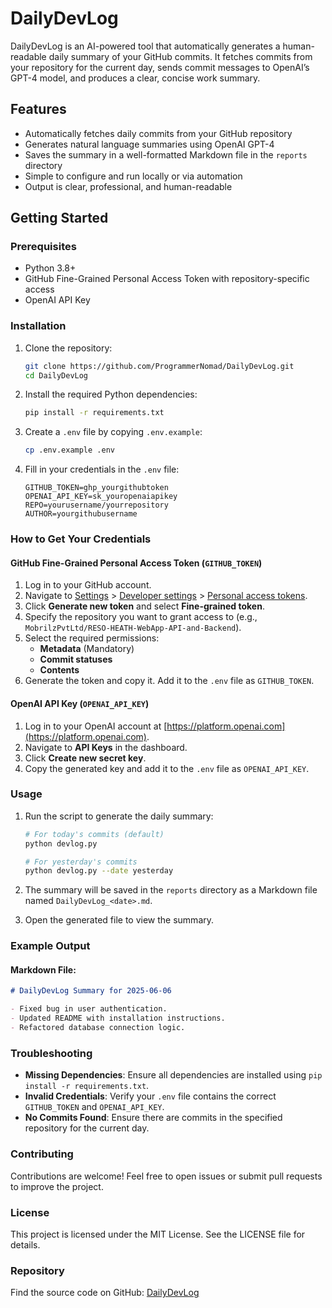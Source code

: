 # DailyDevLog

DailyDevLog is an AI-powered tool that automatically generates a human-readable daily summary of your GitHub commits. It fetches commits from your repository for the current day, sends commit messages to OpenAI’s GPT-4 model, and produces a clear, concise work summary.

## Features

- Automatically fetches daily commits from your GitHub repository  
- Generates natural language summaries using OpenAI GPT-4  
- Saves the summary in a well-formatted Markdown file in the `reports` directory  
- Simple to configure and run locally or via automation  
- Output is clear, professional, and human-readable  

## Getting Started

### Prerequisites

- Python 3.8+  
- GitHub Fine-Grained Personal Access Token with repository-specific access  
- OpenAI API Key  

### Installation

1. Clone the repository:

   ```bash
   git clone https://github.com/ProgrammerNomad/DailyDevLog.git
   cd DailyDevLog
   ```

2. Install the required Python dependencies:

   ```bash
   pip install -r requirements.txt
   ```

3. Create a `.env` file by copying `.env.example`:

   ```bash
   cp .env.example .env
   ```

4. Fill in your credentials in the `.env` file:

   ```properties
   GITHUB_TOKEN=ghp_yourgithubtoken
   OPENAI_API_KEY=sk_youropenaiapikey
   REPO=yourusername/yourrepository
   AUTHOR=yourgithubusername
   ```

### How to Get Your Credentials

#### GitHub Fine-Grained Personal Access Token (`GITHUB_TOKEN`)

1. Log in to your GitHub account.
2. Navigate to [Settings](https://github.com/settings) > [Developer settings](https://github.com/settings/apps) > [Personal access tokens](https://github.com/settings/tokens).
3. Click **Generate new token** and select **Fine-grained token**.
4. Specify the repository you want to grant access to (e.g., `MobrilzPvtLtd/RESO-HEATH-WebApp-API-and-Backend`).
5. Select the required permissions:
   - **Metadata** (Mandatory)
   - **Commit statuses**
   - **Contents**
6. Generate the token and copy it. Add it to the `.env` file as `GITHUB_TOKEN`.

#### OpenAI API Key (`OPENAI_API_KEY`)

1. Log in to your OpenAI account at [https://platform.openai.com](https://platform.openai.com).
2. Navigate to **API Keys** in the dashboard.
3. Click **Create new secret key**.
4. Copy the generated key and add it to the `.env` file as `OPENAI_API_KEY`.

### Usage

1. Run the script to generate the daily summary:

   ```bash
   # For today's commits (default)
   python devlog.py

   # For yesterday's commits
   python devlog.py --date yesterday
   ```

2. The summary will be saved in the `reports` directory as a Markdown file named `DailyDevLog_<date>.md`.

3. Open the generated file to view the summary.

### Example Output

#### Markdown File:
```markdown
# DailyDevLog Summary for 2025-06-06

- Fixed bug in user authentication.
- Updated README with installation instructions.
- Refactored database connection logic.
```

### Troubleshooting

- **Missing Dependencies**: Ensure all dependencies are installed using `pip install -r requirements.txt`.
- **Invalid Credentials**: Verify your `.env` file contains the correct `GITHUB_TOKEN` and `OPENAI_API_KEY`.
- **No Commits Found**: Ensure there are commits in the specified repository for the current day.

### Contributing

Contributions are welcome! Feel free to open issues or submit pull requests to improve the project.

### License

This project is licensed under the MIT License. See the LICENSE file for details.

### Repository

Find the source code on GitHub: [DailyDevLog](https://github.com/ProgrammerNomad/DailyDevLog)